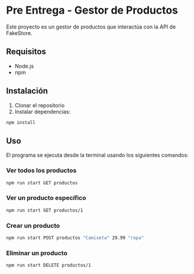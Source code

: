 # Pre Entrega - Gestor de Productos

Este proyecto es un gestor de productos que interactúa con la API de FakeStore.

## Requisitos

- Node.js
- npm

## Instalación

1. Clonar el repositorio
2. Instalar dependencias:
```bash
npm install
```

## Uso

El programa se ejecuta desde la terminal usando los siguientes comandos:

### Ver todos los productos
```bash
npm run start GET productos
```

### Ver un producto específico
```bash
npm run start GET productos/1
```

### Crear un producto
```bash
npm run start POST productos "Camiseta" 29.99 "ropa"
```

### Eliminar un producto
```bash
npm run start DELETE productos/1
```